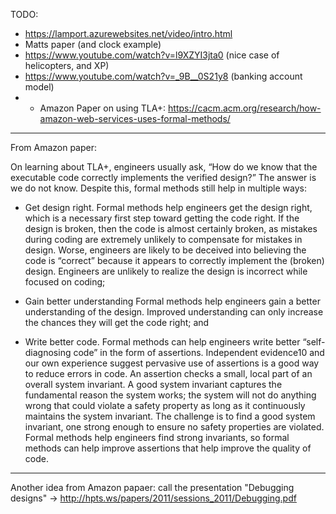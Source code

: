 TODO: 
- https://lamport.azurewebsites.net/video/intro.html
- Matts paper (and clock example)
- https://www.youtube.com/watch?v=l9XZYI3jta0 (nice case of helicopters, and XP)
- https://www.youtube.com/watch?v=_9B__0S21y8 (banking account model)
- - Amazon Paper on using TLA+: https://cacm.acm.org/research/how-amazon-web-services-uses-formal-methods/

----

From Amazon paper:

On learning about TLA+, engineers usually ask, “How do we know that the executable code correctly implements the verified design?” The answer is we do not know. Despite this, formal methods still help in multiple ways:

- Get design right. Formal methods help engineers get the design right, which is a necessary first step toward getting the code right. If the design is broken, then the code is almost certainly broken, as mistakes during coding are extremely unlikely to compensate for mistakes in design. Worse, engineers are likely to be deceived into believing the code is “correct” because it appears to correctly implement the (broken) design. Engineers are unlikely to realize the design is incorrect while focused on coding;

- Gain better understanding Formal methods help engineers gain a better understanding of the design. Improved understanding can only increase the chances they will get the code right; and

- Write better code. Formal methods can help engineers write better “self-diagnosing code” in the form of assertions. Independent evidence10 and our own experience suggest pervasive use of assertions is a good way to reduce errors in code. An assertion checks a small, local part of an overall system invariant. A good system invariant captures the fundamental reason the system works; the system will not do anything wrong that could violate a safety property as long as it continuously maintains the system invariant. The challenge is to find a good system invariant, one strong enough to ensure no safety properties are violated. Formal methods help engineers find strong invariants, so formal methods can help improve assertions that help improve the quality of code.

----

Another idea from Amazon papaer:
call the presentation "Debugging designs" -> http://hpts.ws/papers/2011/sessions_2011/Debugging.pdf 
